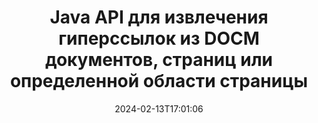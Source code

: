 ---
############################# Static ############################
layout: "auto-gen-parser"
date: 2024-02-13T17:01:06
draft: false
otherformats: docx dot dotm dotx epub html mht mhtml odp ods odt one otp ott pdf pps
ext: docm

############################# Head ############################
head_title: "Извлечение гиперссылок из DOCM докуметов, страниц или области страницы через Java"
head_description: "GroupDocs.Parser for Java API позволяет разработчикам извлекать гиперссылки из документов, страниц документов или определенных областей страниц Excel, PowerPoint, PDF, Outlook и т. д."

############################# Header ############################
title: "Java API для извлечения гиперссылок из DOCM документов, страниц или определенной области страницы"
description: "GroupDocs.Parser for Java API упрощает работу разработчиков, позволяя им извлекать гиперссылки из документов, страницы документа или определенной области страницы PDF, DOCX, PPTX, EML, MSG, XLS, XLSX, CSV, RTF, EPUB и многих других."
bg_image: "https://cms.admin.containerize.com/templates/aspose/App_Themes/V3/images/bg/header1.png"
bg_overlay: false
button:
    enable: true
    icon: "fas fa-arrow-down"
    label: "Скачать бесплатную пробную версию"
    link: "https://downloads.groupdocs.com/parser/java"

############################# SubMenu ############################
submenu:
    enable: true

    left:
        img_alt: "GroupDocs.Parser for Java"
        image: "https://cms.admin.containerize.com/templates/groupdocs/images/product-logos/90x90-noborder/groupdocs-parser-java.png"
        product: "GroupDocs.Parser"
        platform: "Java"

    middle:
        button:

            # button loop
            - link: "https://apireference.groupdocs.com/parser/java"
              text: "Справочник по API"

            # button loop
            - link: "https://github.com/groupdocs-parser"
              text: "Примеры кода"

            # button loop
            - link: "https://products.groupdocs.app/parser/family"
              text: "Живые демонстрации"

            # button loop
            - link: "https://purchase.groupdocs.com/pricing/parser/java"
              text: "Цены"

    right:
        link_download: "https://downloads.groupdocs.com/parser"
        link_learn: "https://docs.groupdocs.com/parser/java"
        link_buy: "https://purchase.groupdocs.com"

############################# About ############################
about:
    enable: true
    title: "Как анализировать и извлекать гиперссылки из документов DOCM через Java API?"
    content: |
        На этой веб-странице объясняется, как анализировать и извлекать гиперссылки из различных типов документов, страниц документа или определенной области страницы, используя всего пару строк кода Java. Гиперссылка может быть очень полезна для навигации между страницами или веб-сайтами и может указывать на весь документ или на определенную часть документа, графику, звуки, адреса электронной почты и многое другое. GroupDocs.Parser for Java — это очень мощный API, который позволяет разработчикам программного обеспечения анализировать документы и извлекать текст, а также метаданные из различных популярных документов в своих собственных Java-приложениях. Он включает несколько расширенных функций для извлечения текста и гиперссылок из различных типов документов, таких как PDF, электронные письма, электронные книги, форматы Microsoft Office: Word (DOC, DOCX), PowerPoint (PPT, PPTX), Excel (XLS, XLSX), форматы LibreOffice. и многое другое.
        
        

############################# Steps ############################
steps:
    enable: true
    title_left: "Извлечь гиперссылки из DOCM в Java"
    content_left: |
        [GroupDocs.Parser for Java](/ru/parser/java/) позволяет разработчикам Java легко извлекать гиперссылки из файла DOCM, выполняя несколько простых шагов. .
        
        * Создать объект [Parser](https://reference.groupdocs.com/java/parser/com.groupdocs.parser/Parser) для исходного документа;
        * Проверьте, поддерживает ли документ извлечение гиперссылок;
        * Вызовите метод [getHyperlinks](https://reference.groupdocs.com/parser/java/com.groupdocs.parser/parser/#getHyperlinks--) и получите коллекцию [PageHyperlinkArea](https://reference.groupdocs.com/parser/java/com.groupdocs.parser.data/PageHyperlinkArea) объектов;
        * Переберите коллекцию и получите текст гиперссылки и URL-адрес.

    title_right: "Узнать больше про извлечение гиперссылок"
    content_right: |
        * <a href="https://docs.groupdocs.com/parser/java/extract-hyperlinks-from-document/">Как извлечь гиперссылки из документа в Java</a>
        * <a href="https://docs.groupdocs.com/parser/java/extract-hyperlinks-from-document-page/">Как извлечь гиперссылки из страницы документа в Java</a>
        * <a href="https://docs.groupdocs.com/parser/java/extract-hyperlinks-from-document-page-area/">Как извлечь гиперссылки из области страницы документа в Java</a>
    
    code: |
     {{% parser/additional-styles %}}
     {{< parser/code-parser title="Как извлечь гиперссылки из файла DOCM, используя пример кода Java">}}

        ```java    
        // Извлечение гиперссылок из файла DOCM с помощью API GroupDocs.Parser
        // Создайте экземпляр класса Parser
        try (Parser parser = new Parser(Constants.HyperlinksPdf)) {
            // Проверьте, поддерживает ли документ извлечение гиперссылок
            if (!parser.getFeatures().isHyperlinks()) {
                System.out.println("Документ не поддерживает извлечение гиперссылок.");
                return;
            }
            // Извлечь гиперссылки из документа
            Iterable<PageHyperlinkArea> hyperlinks = parser.getHyperlinks();
            // Итерация по гиперссылкам
            for (PageHyperlinkArea h : hyperlinks) {
                // Распечатать текст гиперссылки
                System.out.println(h.getText());
                // Распечатать URL-адрес гиперссылки
                System.out.println(h.getUrl());
                System.out.println();
            }
        }
        ```
     {{< /parser/code-parser >}}

############################# More ############################
more:
    enable: true
    title_left: "Системные Требования"
    content_left: |
        GroupDocs.Parser for Java API поддерживаются на всех основных платформах и операционных системах. Перед выполнением приведенного ниже кода убедитесь, что в вашей системе установлены следующие предварительные компоненты.
        
        * Операционные системы: Microsoft Windows, Linux, MacOS
        * Среды разработки: NetBeans, Intellij IDEA, Eclipse, etc.
        * Фреймворки
        * Загрузите последнюю версию GroupDocs.Parser for Java из [Maven](https://repository.groupdocs.com/webapp/#/artifacts/browse/tree/General/repo/com/groupdocs/groupdocs-parser)

    title_right: "Зачем использовать GroupDocs.Parser for Java"
    content_right: |
        * Поддержка извлечения простого текста из любых поддерживаемых документов    
        * Парсинг документов по пользовательским шаблонам    
        * Полная поддержка извлечения структурированного текста    
        * Текстовый поиск по ключевому слову и регулярному выражению    
        * Извлечение форматированного текста, метаданных, изображений, контейнеров и вложений    
        * Извлечение оглавления для некоторых поддерживаемых форматов документов    
        * Парсинг данных форм из PDF-документов    
        * Извлечение гиперссылок из документа   
        
############################# About Formats ############################
about_formats:
    enable: true

############################# More Formats ############################
more_formats:
    enable: true
    title: "Извлечение гиперссылок из других форматов документов"
    content: |
        Java API анализа документов и извлечения гиперссылок для форматов файлов и изображений. Извлеките данные для некоторых популярных форматов файлов, как указано ниже.

############################# Back to top ###############################
back_to_top:
    enable: true
---